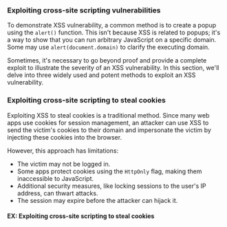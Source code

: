 ### Exploiting cross-site scripting vulnerabilities

To demonstrate XSS vulnerability, a common method is to create a popup using the `alert()` function. This isn't because XSS is related to popups; it's a way to show that you can run arbitrary JavaScript on a specific domain. Some may use `alert(document.domain)` to clarify the executing domain.

Sometimes, it's necessary to go beyond proof and provide a complete exploit to illustrate the severity of an XSS vulnerability. In this section, we'll delve into three widely used and potent methods to exploit an XSS vulnerability.

### Exploiting cross-site scripting to steal cookies

Exploiting XSS to steal cookies is a traditional method. Since many web apps use cookies for session management, an attacker can use XSS to send the victim's cookies to their domain and impersonate the victim by injecting these cookies into the browser.

However, this approach has limitations:

- The victim may not be logged in.
- Some apps protect cookies using the `HttpOnly` flag, making them inaccessible to JavaScript.
- Additional security measures, like locking sessions to the user's IP address, can thwart attacks.
- The session may expire before the attacker can hijack it.

#### EX: Exploiting cross-site scripting to steal cookies


